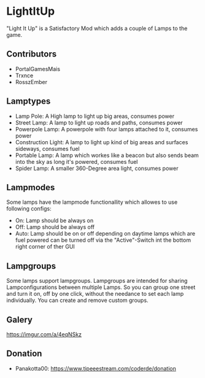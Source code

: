 # LightItUp
"Light It Up" is a Satisfactory Mod which adds a couple of Lamps to the game.

## Contributors
- PortalGamesMais
- Trxnce
- RosszEmber

## Lamptypes
- Lamp Pole: A High lamp to light up big areas, consumes power
- Street Lamp: A lamp to light up roads and paths, consumes power
- Powerpole Lamp: A powerpole with four lamps attached to it, consumes power
- Construction Light: A lamp to light up kind of big areas and surfaces sideways, consumes fuel
- Portable Lamp: A lamp which workes like a beacon but also sends beam into the sky as long it's powered, consumes fuel
- Spider Lamp: A smaller 360-Degree area light, consumes power

## Lampmodes
Some lamps have the lampmode functionallity which allowes to use following configs:
- On: Lamp should be always on
- Off: Lamp should be always off
- Auto: Lamp should be on or off depending on daytime
lamps which are fuel powered can be turned off via the "Active"-Switch int the bottom right corner of ther GUI

## Lampgroups
Some lamps support lampgroups. Lampgroups are intended for sharing Lampconfigurations between multiple Lamps. So you can group one street and turn it on, off by one click, without the needance to set each lamp individually. You can create and remove custom groups.

## Galery
https://imgur.com/a/4eqNSkz

## Donation
- Panakotta00: https://www.tipeeestream.com/coderde/donation
